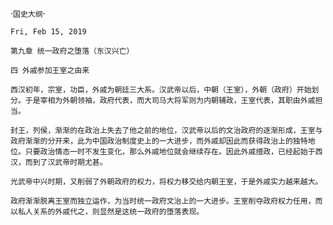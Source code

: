 ·`国史大纲`·

`Fri, Feb 15, 2019`

`第九章 统一政府之堕落（东汉兴亡）`

`四 外戚参加王室之由来`

`西汉初年，宗室，功臣，外戚为朝廷三大系。汉武帝以后，中朝（王室），外朝（政府）开始划分。于是宰相为外朝领袖，政府代表，而大司马大将军则为内朝辅政，王室代表，其职由外戚担当。`

`封王，列侯，渐渐的在政治上失去了他之前的地位，汉武帝以后的文治政府的逐渐形成，王室与政府渐渐的分开来，此为中国政治制度史上的一大进步，而外戚却因此而获得政治上的独特地位。只要政治情态一时不发生变化，那么外戚地位就会继续存在。因此外戚擅政，已经起始于西汉，而到了汉武帝时期尤甚。`

`光武帝中兴时期，又削弱了外朝政府的权力，将权力移交给内朝王室，于是外戚实力越来越大。`

`政府渐渐脱离王室而独立运作，为当时统一政府文治上的一大进步。王室削夺政府权力任用，而以私人关系的外戚代之，则显然是这统一政府的堕落表现。`
